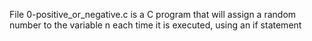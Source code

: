 File 0-positive_or_negative.c is a C program that will assign a random number to the variable n each time it is executed, using an if statement
